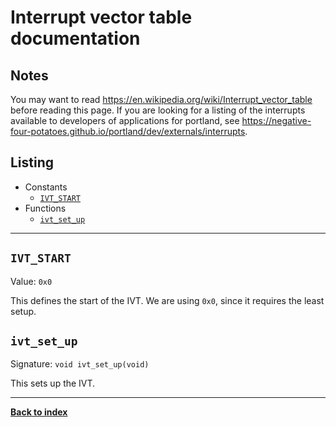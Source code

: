 # Interrupt vector table documentation
## Notes
You may want to read <https://en.wikipedia.org/wiki/Interrupt_vector_table> before reading this page.  If you are looking for a listing of the interrupts available to developers of applications for portland, see <https://negative-four-potatoes.github.io/portland/dev/externals/interrupts>.

## Listing
* Constants
  * [`IVT_START`](#ivt_start)
* Functions
  * [`ivt_set_up`](#ivt_set_up)

---
## `IVT_START`
Value: `0x0`

This defines the start of the IVT.  We are using `0x0`, since it requires the least setup.

## `ivt_set_up`
Signature: `void ivt_set_up(void)`

This sets up the IVT.

---
**[Back to index](index)**
